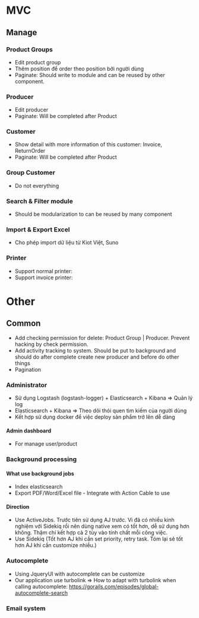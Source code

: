 # MVC
## Manage
### Product Groups
- Edit product group
- Thêm position để order theo position bởi người dùng
- Paginate: Should write to module and can be reused by other component.

### Producer
- Edit producer
- Paginate: Will be completed after Product

### Customer
- Show detail with more information of this customer: Invoice, ReturnOrder
- Paginate: Will be completed after Product

### Group Customer
- Do not everything

### Search & Filter module
- Should be modularization to can be reused by many component 

### Import & Export Excel
- Cho phép import dữ liệu từ Kiot Việt, Suno

### Printer
- Support normal printer: 
- Support invoice printer:

# Other
## Common
- Add checking permission for delete: Product Group | Producer. Prevent hacking by check permission. 
- Add activity tracking to system. Should be put to background and should do after complete create new producer and before do other things
- Pagination

### Administrator
- Sử dụng Logstash (logstash-logger) + Elasticsearch + Kibana => Quản lý log
- Elasticsearch + Kibana => Theo dõi thói quen tìm kiếm của người dùng
- Kết hợp sử dụng docker để việc deploy sản phẩm trở lên dễ dàng

#### Admin dashboard
- For manage user/product

### Background processing
#### What use background jobs
- Index elasticsearch
- Export PDF/Word/Excel file - Integrate with Action Cable to use

#### Direction
- Use ActiveJobs. Trước tiên sử dụng AJ trước. Vì đã có nhiều kinh nghiệm với Sidekiq rồi nên dùng native xem có tốt hơn, dễ sử dụng hơn không. Thậm chí kết hợp cả 2 tùy vào tính chất mỗi công việc. 
- Use Sidekiq (Tốt hơn AJ khi cần set priority, retry task. Tóm lại sẽ tốt hơn AJ khi cần customize nhiều.)

### Autocomplete
- Using JqueryUI with autocomplete can be customize
- Our application use turbolink => How to adapt with turbolink when calling autocomplete: https://gorails.com/episodes/global-autocomplete-search

### Email system
